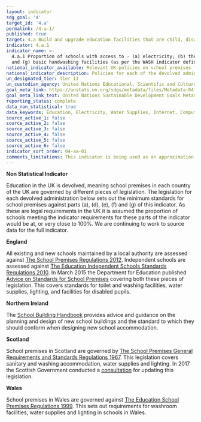 ```yaml
---
layout: indicator
sdg_goal: '4'
target_id: '4.a'
permalink: /4-a-1/
published: true
target: 4.a Build and upgrade education facilities that are child, disability and gender sensitive and provide safe, non-violent, inclusive and effective learning environments for all
indicator: 4.a.1
indicator_name: >-
  4.a.1 Proportion of schools with access to - (a) electricity; (b) the Internet for pedagogical purposes; (c) computers for pedagogical purposes; (d) adapted infrastructure and materials for students with disabilities; (e) basic drinking water; (f) single-sex basic sanitation facilities;
  and (g) basic handwashing facilities (as per the WASH indicator definitions)
national_indicator_available: Relevant UK policies on school premises
national_indicator_description: Policies for each of the devolved administrations, relating to parts (a), (d), (e), (f) and (g) of the global indicator.
un_designated_tier: Tier II
un_custodian_agency: United Nations Educational, Scientific and Cultural Organization - Institute for Statistics (UNESCO-UIS)
goal_meta_link: https://unstats.un.org/sdgs/metadata/files/Metadata-04-0A-01.pdf
goal_meta_link_text: United Nations Sustainable Development Goals Metadata (PDF 222 KB)
reporting_status: complete
data_non_statistical: true
data_keywords: Education, Electricity, Water Supplies, Internet, Computers, Disability, Drinking Water, Sanitation, Handwashing facilities
source_active_1: false
source_active_2: false
source_active_3: false
source_active_4: false
source_active_5: false
source_active_6: false
indicator_sort_order: 04-aa-01
comments_limitations: This indicator is being used as an approximation of the UN SDG Indicator. Where possible, we will work to identify or develop UK data to meet the global indicator specification. This indicator has been identified in collaboration with topic experts.
---
```

**Non Statistical Indicator**

Education in the UK is devolved, meaning school premises in each country of the UK are governed by different pieces of legislation. The legislation for each devolved administration below sets out the minimum standards for school premises against parts (a), (d), (e), (f) and (g) of this indicator. As these are legal requirements in the UK it is assumed the proportion of schools meeting the indicator requirements for these parts of the indicator would be at, or very close to 100%. We are continuing to work to source data for the full indicator. 

<strong>England</strong>

All existing  and new schools maintained by a local authority are assessed against [The School Premises Regulations 2012]( http://www.legislation.gov.uk/uksi/2012/1943/contents/made). Independent schools are assessed against [The Education Independent Schools Standards Regulations 2010]( http://www.legislation.gov.uk/uksi/2010/1997/contents/made). In March 2015 the Department for Education published [Advice on Standards for School Premises]( https://assets.publishing.service.gov.uk/government/uploads/system/uploads/attachment_data/file/410294/Advice_on_standards_for_school_premises.pdf) covering both these pieces of legislation. This covers standards for toilet and washing facilities, water supplies, lighting, and facilities for disabled pupils. 

<strong>Northern Ireland</strong>

The [School Building Handbook]( https://www.education-ni.gov.uk/articles/school-design-standards#toc-0) provides advice and guidance on the planning and design of new school buildings and the standard to which they should conform when designing new school accommodation. 

<strong>Scotland</strong>

School premises in Scotland are governed by [The School Premises General Requirements and Standards Regulations 1967](https://www.legislation.gov.uk/uksi/1967/1199/pdfs/uksi_19671199_en.pdf). This legislation covers sanitary and washing accommodation, water supplies and lighting. In 2017 the Scottish Government conducted a [consultation]( https://www.gov.scot/publications/updating-school-premises-general-requirements-standards-scotland-regulations-1967-analysis/pages/2/) for updating this legislation. 

<strong>Wales</strong>

School premises in Wales are governed against [The Education School Premises Regulations 1999]( http://www.legislation.gov.uk/uksi/1999/2/contents/made). This sets out requirements for washroom facilities, water supplies and lighting in schools in Wales.<br><br>